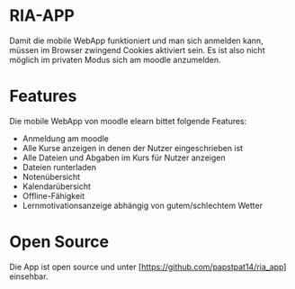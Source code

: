 # RIA-APP
Damit die mobile WebApp funktioniert und man sich anmelden kann, müssen im Browser zwingend Cookies aktiviert sein. Es ist also nicht möglich im privaten Modus sich am moodle anzumelden.

# Features
Die mobile WebApp von moodle elearn bittet folgende Features:
* Anmeldung am moodle
* Alle Kurse anzeigen in denen der Nutzer eingeschrieben ist
* Alle Dateien und Abgaben im Kurs für Nutzer anzeigen
* Dateien runterladen
* Notenübersicht
* Kalendarübersicht
* Offline-Fähigkeit
* Lernmotivationsanzeige abhängig von gutem/schlechtem Wetter

# Open Source
Die App ist open source und unter [https://github.com/papstpat14/ria_app] einsehbar.